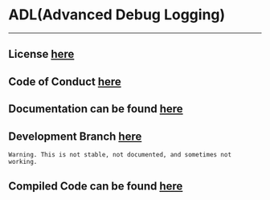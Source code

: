 # ADL(Advanced Debug Logging)
___

## License [here](LICENSE)

## Code of Conduct [here](CODE_OF_CONDUCT.md)

## Documentation can be found [here](docs/index.html)

## Development Branch [here](https://github.com/ByteChkR/ADL/tree/develop)
	Warning. This is not stable, not documented, and sometimes not working.

## Compiled Code can be found [here](versioning/ADLRelease.zip)
